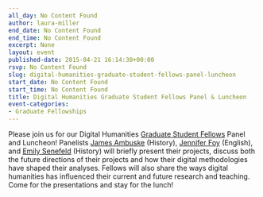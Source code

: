```yaml
---
all_day: No Content Found
author: laura-miller
end_date: No Content Found
end_time: No Content Found
excerpt: None
layout: event
published-date: 2015-04-21 16:14:30+00:00
rsvp: No Content Found
slug: digital-humanities-graduate-student-fellows-panel-luncheon
start_date: No Content Found
start_time: No Content Found
title: Digital Humanities Graduate Student Fellows Panel & Luncheon
event-categories:
- Graduate Fellowships
---
```


Please join us for our Digital Humanities [Graduate Student Fellows](http://scholarslab.org/graduate-fellowships/) Panel and Luncheon! Panelists [James ](http://scholarslab.org/people/james-ambuske/)[Ambuske](http://scholarslab.org/people/james-ambuske/) (History), [Jennifer Foy](http://scholarslab.org/people/jennifer-foy/) (English), and [Emily Senefeld](http://scholarslab.org/people/emily-senefeld/) (History) will briefly present their projects, discuss both the future directions of their projects and how their digital methodologies have shaped their analyses. Fellows will also share the ways digital humanities has influenced their current and future research and teaching. Come for the presentations and stay for the lunch!
